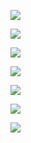 ![](https://www.nta.go.jp/tmp/eb6fc8f5-c832-4482-8445-3a7595f2d77b/images/ab2f2ed2bfc3eadeac5a0679d6850eec5c6d91fdff3d108fb2c2730d2f2490b6.jpg)

![](https://www.nta.go.jp/tmp/eb6fc8f5-c832-4482-8445-3a7595f2d77b/images/1ca405b14349893d62a4ab416f8fe129d82e6ba790e9234408fe45821284dd7a.jpg)

![](https://www.nta.go.jp/tmp/eb6fc8f5-c832-4482-8445-3a7595f2d77b/images/637c6cf19f7c42fa34236fa187efcc5eef9db80de26084299986e3cb699388e7.jpg)

![](https://www.nta.go.jp/tmp/eb6fc8f5-c832-4482-8445-3a7595f2d77b/images/ad10975fa84464041e5621faa6cab93ea68250b8bef8a7f3c7bdcc9f128b8519.jpg)

![](https://www.nta.go.jp/tmp/eb6fc8f5-c832-4482-8445-3a7595f2d77b/images/32e81f4dd882355ce0bd60660cec5e1c41acec86178c6c684536002da7c9c87d.jpg)

![](https://www.nta.go.jp/tmp/eb6fc8f5-c832-4482-8445-3a7595f2d77b/images/db6478c607eb0e657bf6d315e281fc4344724ffced025151ca45f6154fabd825.jpg)

![](https://www.nta.go.jp/tmp/eb6fc8f5-c832-4482-8445-3a7595f2d77b/images/ab4c08d4144c5ce5f7153ddbf8bc67c5ddee96939671b6b478778272e151923e.jpg)
